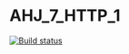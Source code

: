 # AHJ_7_HTTP_1

[![Build status](https://ci.appveyor.com/api/projects/status/gpsffa4q3aa1vwc3?svg=true)](https://ci.appveyor.com/project/gudbrant/ahj-7-http)
